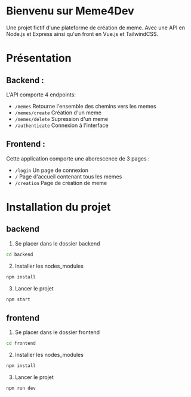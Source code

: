# Bienvenu sur Meme4Dev
Une projet fictif d'une plateforme de création de meme.
Avec une API en Node.js et Express ainsi qu'un front en Vue.js et TailwindCSS.

# Présentation
## Backend : 

L'API comporte 4 endpoints: 
* `/memes` Retourne l'ensemble des chemins vers les memes
* `/memes/create` Création d'un meme
* `/memes/delete` Supression d'un meme
* `/authenticate` Connexion à l'interface

## Frontend : 
Cette application comporte une aborescence de 3 pages :

* `/login` Un page de connexion
* `/` Page d'accueil contenant tous les memes
* `/creation` Page de création de meme

# Installation du projet
## backend
1. Se placer dans le dossier backend
```bash
cd backend
```

2. Installer les nodes_modules 
```bash
npm install
```

3. Lancer le projet
```bash
npm start
```

## frontend
1. Se placer dans le dossier frontend
```bash
cd frontend
```

2. Installer les nodes_modules
```bash
npm install
```

3. Lancer le projet
```bash
npm run dev
```
